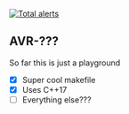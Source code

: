 [![Total alerts](https://img.shields.io/lgtm/alerts/g/M3Henry/avr-something.svg?logo=lgtm&logoWidth=18)](https://lgtm.com/projects/g/M3Henry/avr-something/alerts/)

## AVR-???

So far this is just a playground

- [x] Super cool makefile
- [x] Uses C++17
- [ ] Everything else???
